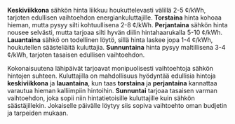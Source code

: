 **Keskiviikkona** sähkön hinta liikkuu houkuttelevasti välillä 2-5 ¢/kWh, tarjoten edullisen vaihtoehdon energiankuluttajille. **Torstaina** hinta kohoaa hieman, mutta pysyy silti kohtuullisena 2-8 ¢/kWh. **Perjantaina** sähkön hinta nousee selvästi, mutta tarjoaa silti hyvän diilin hintahaarukalla 5-10 ¢/kWh. **Lauantaina** sähkö on todellinen löytö, sillä hinta laskee jopa 1-4 ¢/kWh, houkutellen säästeliäitä kuluttajia. **Sunnuntaina** hinta pysyy maltillisena 3-4 ¢/kWh, tarjoten tasaisen edullisen vaihtoehdon.

Kokonaisuutena lähipäivät tarjoavat monipuolisesti vaihtoehtoja sähkön hintojen suhteen. Kuluttajilla on mahdollisuus hyödyntää edullisia hintoja **keskiviikkona** ja **lauantaina**, kun taas **torstaina** ja **perjantaina** kannattaa varautua hieman kalliimpiin hintoihin. **Sunnuntai** tarjoaa tasaisen varman vaihtoehdon, joka sopii niin hintatietoisille kuluttajille kuin sähkön säästäjillekin. Jokaiselle päivälle löytyy siis sopiva vaihtoehto oman budjetin ja tarpeiden mukaan.